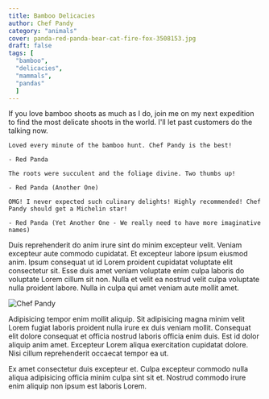 ```yaml
---
title: Bamboo Delicacies
author: Chef Pandy
category: "animals"
cover: panda-red-panda-bear-cat-fire-fox-3508153.jpg
draft: false
tags: [
  "bamboo",
  "delicacies",
  "mammals",
  "pandas"
  ]
---
```


If you love bamboo shoots as much as I do, join me on my next expedition to find the most delicate shoots in the world. I'll let past customers do the talking now.

```plaintext
Loved every minute of the bamboo hunt. Chef Pandy is the best!

- Red Panda
```

```plaintext
The roots were succulent and the foliage divine. Two thumbs up!

- Red Panda (Another One)
```

```plaintext
OMG! I never expected such culinary delights! Highly recommended! Chef Pandy should get a Michelin star!

- Red Panda (Yet Another One - We really need to have more imaginative names)
```

Duis reprehenderit do anim irure sint do minim excepteur velit. Veniam excepteur aute commodo cupidatat. Et excepteur labore ipsum eiusmod anim. Ipsum consequat ut id Lorem proident cupidatat voluptate elit consectetur sit. Esse duis amet veniam voluptate enim culpa laboris do voluptate Lorem cillum sit non. Nulla et velit ea nostrud velit culpa voluptate nulla proident labore. Nulla in culpa qui amet veniam aute mollit amet.

![Chef Pandy](panda-red-panda-bear-cat-fire-fox-3508153.jpg "Chef Pandy")

Adipisicing tempor enim mollit aliquip. Sit adipisicing magna minim velit Lorem fugiat laboris proident nulla irure ex duis veniam mollit. Consequat elit dolore consequat et officia nostrud laboris officia enim duis. Est id dolor aliquip anim amet. Excepteur Lorem aliqua exercitation cupidatat dolore. Nisi cillum reprehenderit occaecat tempor ea ut.

Ex amet consectetur duis excepteur et. Culpa excepteur commodo nulla aliqua adipisicing officia minim culpa sint sit et. Nostrud commodo irure enim aliquip non ipsum est laboris Lorem.
